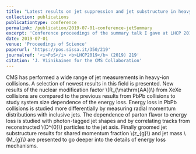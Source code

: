 ```yaml
---
title: "Latest results on jet suppression and jet substructure in heavy-ion collisions with CMS"
collection: publications
publicationtype: conference
permalink: /publication/2019-07-01-conference-jetSummary
excerpt: 'Conference proceedings of the summary talk I gave at LHCP 2019 about recent jet subtructure measurements.'
date: 2019-07-01
venue: 'Proceedings of Science'
paperurl: 'https://pos.sissa.it/350/219'
journalref: '<i>PoS</i> <b>LHCP2019</b> (2019) 219'
citation: 'J. Viinikainen for the CMS Collaboration'
---
```


CMS has performed a wide range of jet measurements in heavy-ion collisions. A selection of newest results in this field is presented. New results of the nuclear modification factor \\(R_{\mathrm{AA}}\\) from XeXe collisions are compared to the previous results from PbPb collisions to study system size dependence of the energy loss. Energy loss in PbPb collisions is studied more differentially by measuring radial momentum distributions with inclusive jets. The dependence of parton flavor to energy loss is studied with photon-tagged jet shapes and by correlating tracks from reconstructed \\(D^{0}\\) particles to the jet axis. Finally groomed jet substructure results for shared momentum fraction \\(z_{g}\\) and jet mass \\(M_{g}\\) are presented to go deeper into the details of energy loss mechanisms.
